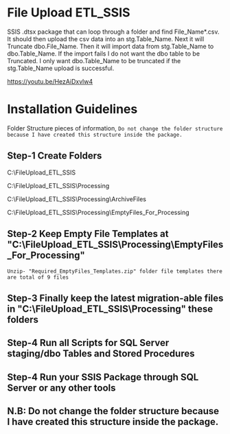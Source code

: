 # File Upload ETL_SSIS

SSIS .dtsx package that can loop through a folder and find File_Name*.csv. It should then upload the csv data into an stg.Table_Name. Next it will Truncate dbo.File_Name. Then it will import data from stg.Table_Name to dbo.Table_Name. If the import fails I do not want the dbo table to be Truncated. I only want dbo.Table_Name to be truncated if the stg.Table_Name upload is successful.

https://youtu.be/HezAiDxvlw4


# Installation Guidelines

Folder Structure pieces of information,
``
Do not change the folder structure because I have created this structure inside the package.
``

## Step-1 Create Folders 
  C:\FileUpload_ETL_SSIS
  
  C:\FileUpload_ETL_SSIS\Processing
  
  C:\FileUpload_ETL_SSIS\Processing\ArchiveFiles
  
  C:\FileUpload_ETL_SSIS\Processing\EmptyFiles_For_Processing

## Step-2 Keep Empty File Templates at "C:\FileUpload_ETL_SSIS\Processing\EmptyFiles_For_Processing"
	Unzip- "Required_EmptyFiles_Templates.zip" folder file templates there are total of 9 files

## Step-3 Finally keep the latest migration-able files in "C:\FileUpload_ETL_SSIS\Processing" these folders

## Step-4 Run all Scripts for SQL Server staging/dbo Tables and Stored Procedures

## Step-4 Run your SSIS Package through SQL Server or any other tools


## N.B: Do not change the folder structure because I have created this structure inside the package.
